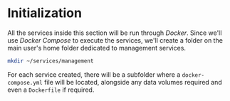 # Initialization

All the services inside this section will be run through *Docker*. Since we'll use *Docker Compose* to execute the services, we'll create a folder on the main user's home folder dedicated to management services.

```bash
mkdir ~/services/management
```

For each service created, there will be a subfolder where a `docker-compose.yml` file will be located, alongside any data volumes required and even a `Dockerfile` if required.

